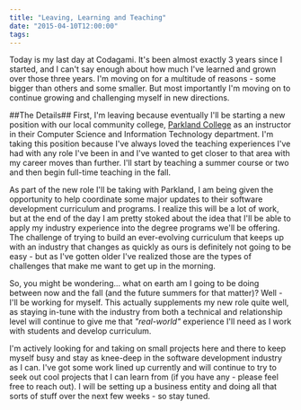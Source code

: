 ```yaml
---
title: "Leaving, Learning and Teaching"
date: "2015-04-10T12:00:00"
tags:
---
```


Today is my last day at Codagami. It's been almost exactly 3 years since I started, and I can't say enough about how much I've learned and grown over those three years. I'm moving on for a multitude of reasons - some bigger than others and some smaller. But most importantly I'm moving on to continue growing and challenging myself in new directions.

##The Details##
First, I'm leaving because eventually I'll be starting a new position with our local community college, [Parkland College](http://www.parkland.edu/) as an instructor in their Computer Science and Information Technology department. I'm taking this position because I've always loved the teaching experiences I've had with any role I've been in and I've wanted to get closer to that area with my career moves than further. I'll start by teaching a summer course or two and then begin full-time teaching in the fall.

As part of the new role I'll be taking with Parkland, I am being given the opportunity to help coordinate some major updates to their software development curriculum and programs. I realize this will be a lot of work, but at the end of the day I am pretty stoked about the idea that I'll be able to apply my industry experience into the degree programs we'll be offering. The challenge of trying to build an ever-evolving curriculum that keeps up with an industry that changes as quickly as ours is definitely not going to be easy - but as I've gotten older I've realized those are the types of challenges that make me want to get up in the morning.

So, you might be wondering... what on earth am I going to be doing between now and the fall (and the future summers for that matter)? Well - I'll be working for myself.  This actually supplements my new role quite well, as staying in-tune with the industry from both a technical and relationship level will continue to give me that *"real-world"* experience I'll need as I work with students and develop curriculum.

I'm actively looking for and taking on small projects here and there to keep myself busy and stay as knee-deep in the software development industry as I can. I've got some work lined up currently and will continue to try to seek out cool projects that I can learn from (if you have any - please feel free to reach out). I will be setting up a business entity and doing all that sorts of stuff over the next few weeks - so stay tuned.